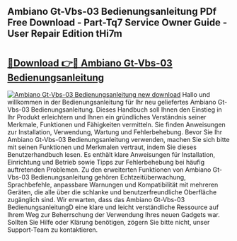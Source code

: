 ## Ambiano Gt-Vbs-03 Bedienungsanleitung PDf Free Download - Part-Tq7 Service Owner Guide - User Repair Edition tHi7m

# <h2><a href="http://df2axc.blite.top/?on=Ambiano+Gt-Vbs-03+Bedienungsanleitung">🔗Download 👉🔴 Ambiano Gt-Vbs-03 Bedienungsanleitung</a></h2>

[![Ambiano Gt-Vbs-03 Bedienungsanleitung new download](https://i.imgur.com/lujVjoI.png)](http://df2axc.blite.top/?on=Ambiano+Gt-Vbs-03+Bedienungsanleitung)
Hallo und willkommen in der Bedienungsanleitung für Ihr neu geliefertes Ambiano Gt-Vbs-03 Bedienungsanleitung. Dieses Handbuch soll Ihnen den Einstieg in Ihr Produkt erleichtern und Ihnen ein gründliches Verständnis seiner Merkmale, Funktionen und Fähigkeiten vermitteln. Sie finden Anweisungen zur Installation, Verwendung, Wartung und Fehlerbehebung. Bevor Sie Ihr Ambiano Gt-Vbs-03 Bedienungsanleitung verwenden, machen Sie sich bitte mit seinen Funktionen und Merkmalen vertraut, indem Sie dieses Benutzerhandbuch lesen. Es enthält klare Anweisungen für Installation, Einrichtung und Betrieb sowie Tipps zur Fehlerbehebung bei häufig auftretenden Problemen. Zu den erweiterten Funktionen von Ambiano Gt-Vbs-03 Bedienungsanleitung gehören Echtzeitüberwachung, Sprachbefehle, anpassbare Warnungen und Kompatibilität mit mehreren Geräten, die alle über die schlanke und benutzerfreundliche Oberfläche zugänglich sind. Wir erwarten, dass das Ambiano Gt-Vbs-03 BedienungsanleitungD eine klare und leicht verständliche Ressource auf Ihrem Weg zur Beherrschung der Verwendung Ihres neuen Gadgets war. Sollten Sie Hilfe oder Klärung benötigen, zögern Sie bitte nicht, unser Support-Team zu kontaktieren.
